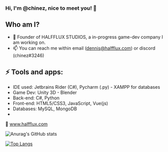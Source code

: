 ### Hi, I'm @chinez, nice to meet you! 👋

## Who am I?
- 💼 Founder of HALFFLUX STUDIOS, a in-progress game-dev company I am working on.
- 📫 You can reach me within email (dennis@halfflux.com) or discord (chinez#3246)
## ⚡ Tools and apps:
- IDE used: Jetbrains Rider (C#), Pycharm (.py) - XAMPP for databases
- Game Dev: Unity 3D - Blender
- Back-end: C#, Python
- Front-end: HTML5/CSS3, JavaScript, Vue(js)
- Databases: MySQL, MongoDB
- 
👀 www.halfflux.com

![Anurag's GitHub stats](https://github-readme-stats.vercel.app/api?username=chinezprost&count_private=true)


[![Top Langs](https://github-readme-stats.vercel.app/api/top-langs/?username=chinezprost&layout=compact)](https://github.com/chinezprost/github-readme-stats)
